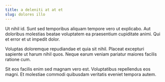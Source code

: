 ```yaml
---
title: a deleniti at at et
slug: dolores illo
---
```


Ut nihil id. Sunt sed temporibus aliquam tempore vero ut explicabo. Aut doloribus molestias beatae voluptatem ea praesentium cupiditate animi. Qui et error et ut impedit dolor.

Voluptas doloremque repudiandae et quia sit nihil. Placeat excepturi sapiente ut harum nihil quos. Neque earum veniam pariatur maiores facilis ratione cum.

Sit eos facilis enim sed magnam vero est. Voluptatibus repellendus eos magni. Et molestiae commodi quibusdam veritatis eveniet tempora autem.

